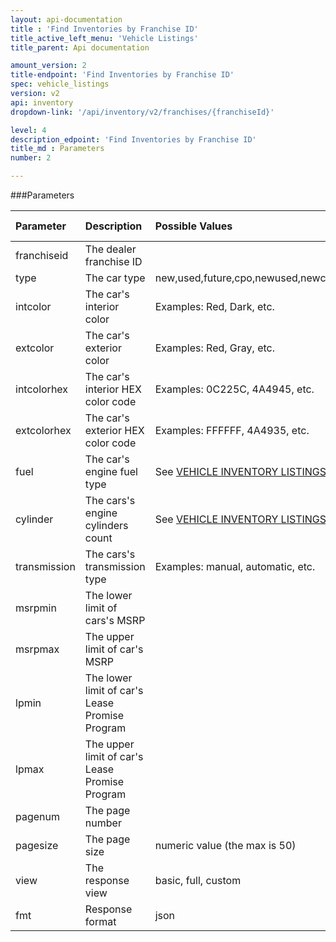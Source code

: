 ```yaml
---
layout: api-documentation
title : 'Find Inventories by Franchise ID'
title_active_left_menu: 'Vehicle Listings'
title_parent: Api documentation

amount_version: 2
title-endpoint: 'Find Inventories by Franchise ID'
spec: vehicle_listings
version: v2
api: inventory
dropdown-link: '/api/inventory/v2/franchises/{franchiseId}'

level: 4
description_edpoint: 'Find Inventories by Franchise ID'
title_md : Parameters
number: 2

---
```



###Parameters

| Parameter     | Description                                       | Possible Values                                                                            | Default Value           | Required                         |
|:--------------|:--------------------------------------------------|:-------------------------------------------------------------------------------------------|:------------------------|:---------------------------------|
| franchiseid   | The dealer franchise ID                           |                                                                                            |                         | Yes                              |
| type          | The car type                                      | new,used,future,cpo,newused,newcpo,usedcpo,all                                             | all                     | No                               |
| intcolor      | The car's interior color                          | Examples: Red, Dark, etc.                                                                  |                         | No                               |
| extcolor      | The car's exterior color                          | Examples: Red, Gray, etc.                                                                  |                         | No                               |
| intcolorhex   | The car's interior HEX color code                 | Examples: 0C225C, 4A4945, etc.                                                             |                         | No                               |
| extcolorhex   | The car's exterior HEX color code                 | Examples: FFFFFF, 4A4935, etc.                                                             |                         | No                               |
| fuel          | The car's engine fuel type                        | See [VEHICLE INVENTORY LISTINGS](/api-documentation/inventory/vehicle_listings/v2/) page   |                         | No                               |
| cylinder      | The cars's engine cylinders count                 | See [VEHICLE INVENTORY LISTINGS](/api-documentation/inventory/vehicle_listings/v2/) page   |                         | No                               |
| transmission  | The cars's transmission type                      | Examples: manual, automatic, etc.                                                          |                         | No                               |
| msrpmin       | The lower limit of cars's MSRP                    |                                                                                            |                         | No                               |
| msrpmax       | The upper limit of car's MSRP                     |                                                                                            |                         | No                               |
| lpmin         | The lower limit of car's Lease Promise Program    |                                                                                            |                         | No                               |
| lpmax         | The upper limit of car's Lease Promise Program    |                                                                                            |                         | No                               |
| pagenum       | The page number                                   |                                                                                            | 1                       | No                               |
| pagesize      | The page size                                     | numeric value (the max is 50)                                                              | 10                      | No                               |
| view          | The response view                                 | basic, full, custom                                                                        | basic                   | No                               |
| fmt           | Response format                                   | json                                                                                       | json                    | Yes                              |